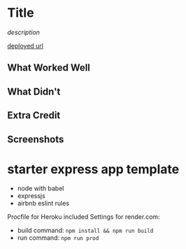 # Title

*description*

[deployed url](http://url-if-deployed-here)

## What Worked Well

## What Didn't

## Extra Credit

## Screenshots

# starter express app template

* node with babel
* expressjs
* airbnb eslint rules

Procfile for Heroku included
Settings for render.com:
* build command:  `npm install && npm run build`
* run command:  `npm run prod`